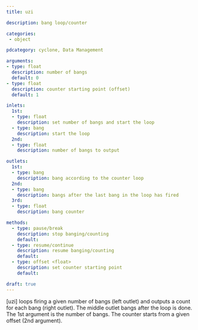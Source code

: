 ```yaml
---
title: uzi

description: bang loop/counter

categories:
 - object

pdcategory: cyclone, Data Management

arguments:
- type: float
  description: number of bangs
  default: 0
- type: float
  description: counter starting point (offset)
  default: 1

inlets:
  1st:
  - type: float
    description: set number of bangs and start the loop
  - type: bang
    description: start the loop
  2nd:
  - type: float
    description: number of bangs to output

outlets:
  1st:
  - type: bang
    description: bang according to the counter loop
  2nd:
  - type: bang
    description: bangs after the last bang in the loop has fired
  3rd:
  - type: float
    description: bang counter

methods:
  - type: pause/break
    description: stop banging/counting
    default: 
  - type: resume/continue
    description: resume banging/counting
    default: 
  - type: offset <float>
    description: set counter starting point
    default: 

draft: true
---
```


[uzi] loops firing a given number of bangs (left outlet) and outputs a count for each bang (right outlet). The middle outlet bangs after the loop is done. The 1st argument is the number of bangs. The counter starts from a given offset (2nd argument).
